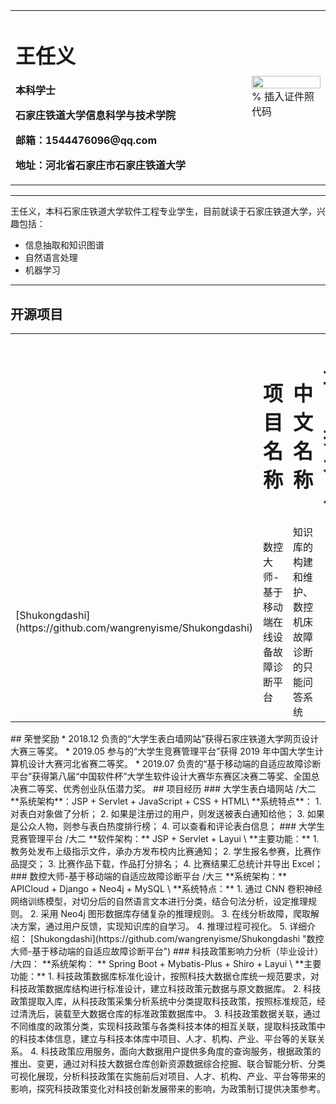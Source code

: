 <table border="0">
  <tr>
    <td width="75%">
      <h1>王任义</h1>
      <p><b>本科学士</b></p>
      <p><b>石家庄铁道大学信息科学与技术学院</b></p>
      <p><b>邮箱：1544476096@qq.com</b></p>
      <p><b>地址：河北省石家庄市石家庄铁道大学</b></p>
    </td>
    <td width="25%">
      <img src="/zhengjianzhao.jpg" width="100%">      % 插入证件照代码
    </td>
  </tr>
</table>

---
王任义，本科石家庄铁道大学软件工程专业学生，目前就读于石家庄铁道大学，兴趣包括：
  * 信息抽取和知识图谱
  * 自然语言处理
  * 机器学习

---
## 开源项目
<table border="0">
  <th>
  <td><h1>项目名称</h1></td><td><h1>中文名称</h1></td><td><h1>项目技术点</h1></td>
  </th>
  <tr>
  <td>[Shukongdashi](https://github.com/wangrenyisme/Shukongdashi)</td><td>数控大师-基于移动端在线设备故障诊断平台</td><td>知识库的构建和维护、数控机床故障诊断的只能问答系统</td>
  </tr>
</table>
## 荣誉奖励
* 2018.12 负责的“大学生表白墙网站”获得石家庄铁道大学网页设计大赛三等奖。 
* 2019.05 参与的“大学生竞赛管理平台”获得 2019 年中国大学生计算机设计大赛河北省赛二等奖。 
* 2019.07 负责的“基于移动端的自适应故障诊断平台”获得第八届“中国软件杯”大学生软件设计大赛华东赛区决赛二等奖、全国总决赛二等奖、优秀创业队伍潜力奖。
## 项目经历
### 大学生表白墙网站 /大二 
**系统架构**：JSP + Servlet + JavaScript + CSS + HTML\
**系统特点**： 
  1. 对表白对象做了分析； 
  2. 如果是注册过的用户，则发送被表白通知给他； 
  3. 如果是公众人物，则参与表白热度排行榜； 
  4. 可以查看和评论表白信息； 
### 大学生竞赛管理平台 /大二
**软件架构：** JSP + Servlet + Layui \
**主要功能：** 
  1. 教务处发布上级指示文件，承办方发布校内比赛通知； 
  2. 学生报名参赛，比赛作品提交； 
  3. 比赛作品下载，作品打分排名； 
  4. 比赛结果汇总统计并导出 Excel； 
### 数控大师-基于移动端的自适应故障诊断平台 /大三 
**系统架构：** APICloud + Django + Neo4j + MySQL \
**系统特点：** 
  1. 通过 CNN 卷积神经网络训练模型，对切分后的自然语言文本进行分类，结合句法分析，设定推理规则。 
  2. 采用 Neo4j 图形数据库存储复杂的推理规则。 
  3. 在线分析故障，爬取解决方案，通过用户反馈，实现知识库的自学习。 
  4. 推理过程可视化。 
  5. 详细介绍： [Shukongdashi](https://github.com/wangrenyisme/Shukongdashi "数控大师-基于移动端的自适应故障诊断平台")
### 科技政策影响力分析（毕业设计） /大四： 
**系统架构： ** Spring Boot + Mybatis-Plus + Shiro + Layui \
**主要功能：**
  1. 科技政策数据库标准化设计，按照科技大数据仓库统一规范要求，对科技政策数据库结构进行标准设计，建立科技政策元数据与原文数据库。
  2. 科技政策提取入库，从科技政策采集分析系统中分类提取科技政策，按照标准规范，经过清洗后，装载至大数据仓库的标准政策数据库中。
  3. 科技政策数据关联，通过不同维度的政策分类，实现科技政策与各类科技本体的相互关联，提取科技政策中的科技本体信息，建立与科技本体库中项目、人才、机构、产业、平台等的关联关系。
  4. 科技政策应用服务，面向大数据用户提供多角度的查询服务，根据政策的推出、变更，通过对科技大数据仓库创新资源数据综合挖掘、联合智能分析、分类可视化展现，分析科技政策在实施前后对项目、人才、机构、产业、平台等带来的影响，探究科技政策变化对科技创新发展带来的影响，为政策制订提供决策参考。

